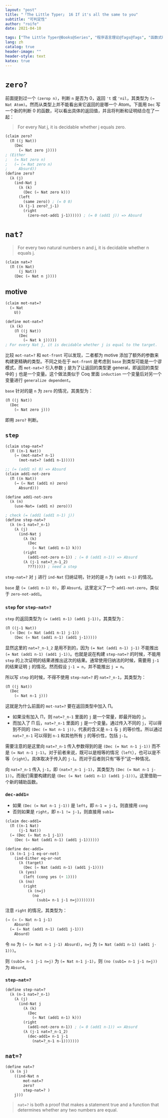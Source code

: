 ```yaml
---
layout: "post"
title: "「The Little Typer」 16 If it's all the same to you"
subtitle: "可判定性"
author: "roife"
date: 2021-04-10

tags: ["The Little Typer@Books@Series", "程序语言理论@Tags@Tags", "函数式编程@Tags@Tags", "Dependent Type@Tags@Tags", "Dan Friedman@Series@Series", "Pie@Languages@Tags", "类型系统@Tags@Tags"]
lang: zh
catalog: true
header-image: ""
header-style: text
katex: true
---
```


# `zero?`

前面提到过一个 `(zerop n)`，判断 `n` 是否为 0，返回 `'t` 或 `'nil`，其类型为 `(→ Nat Atom)`。然而从类型上并不能看出来它返回的是哪一个 Atom。下面用 `Dec` 写一个新的判断 0 的函数，可以看出具体的返回值，并且将判断和证明结合在了一起：

> For every Nat j, it is decidable whether j equals zero.

```lisp
(claim zero?
  (Π ((j Nat))
    (Dec
      (= Nat zero j))))
; (Either
;   (= Nat zero n)
;   (→ (= Nat zero n)
;     Absurd))
(define zero?
  (λ (j)
    (ind-Nat j
      (λ (k)
        (Dec (= Nat zero k)))
      (left
        (same zero)) ; (= 0 0)
      (λ (j-1 zero?_j-1)
        (right
          (zero-not-add1 j-1)))))) ; (= 0 (add1 j)) => Absurd
```

# `nat?`

> For every two natural numbers n and j, it is decidable whether n equals j.

```lisp
(claim nat=?
  (Π ((n Nat)
      (j Nat))
    (Dec (= Nat n j))))
```

## motive

```lisp
(claim mot-nat=?
  (→ Nat
    U))

(define mot-nat=?
  (λ (k)
    (Π ((j Nat))
      (Dec
        (= Nat k j)))))
; For every Nat j, it is decidable whether j is equal to the target.
```

比较 `mot-nat=?` 和 `mot-front` 可以发现，二者都为 motive 添加了额外的参数来构建更精确的类型。不同之处在于 `mot-front` 是考虑到 `base` 到类型可能是一个谬模式，而 `mot-nat=?` 引入参数 `j` 是为了让返回的类型更 general，即返回的类型中的 `j` 也是一个变量。这个做法类似于 Coq 里面 `induction` 一个变量后对另一个变量进行 `generalize dependent`。

`base` 针对的是 `n` 为 `zero` 的情况，其类型为：

```lisp
(Π ((j Nat))
  (Dec
    (= Nat zero j)))
```

即用 `zero?` 判断。

## `step`

```lisp
(claim step-nat=?
  (Π ((n-1 Nat))
    (→ (mot-nat=? n-1)
      (mot-nat=? (add1 n-1)))))

;; (= (add1 n) 0) => Absurd
(claim add1-not-zero
  (Π ((n Nat))
    (→ (= Nat (add1 n) zero)
      Absurd)))

(define add1-not-zero
  (λ (n)
    (use-Nat= (add1 n) zero)))

; check (= (add1 (add1 n-1) j))
(define step-nat=?
  (λ (n-1 nat=?_n-1)
    (λ (j)
      (ind-Nat j
        (λ (k)
          (Dec
            (= Nat (add1 n-1) k)))
        (right
          (add1-not-zero n-1)) ; (= 0 (add1 n-1)) => Absurd
        (λ (j-1 nat=?_n-1_2)
          ???))))) ; need a step
```

`step-nat=?` 对 `j` 进行 `ind-Nat` 归纳证明，针对的是 `n` 为 `(add1 n-1)` 的情况。

`base` 是 `(= (add1 n-1) 0)`，即 `Absurd`。这里定义了一个 `add1-not-zero`，类似于 `zero-not-add1`。

### `step` for `step-nat=?`

`step` 的返回类型为 `(= (add1 n-1) (add1 j-1))`，其类型为：

```lisp
(Π ((j-1 Nat))
  (→ (Dec (= Nat (add1 n-1) j-1))
    (Dec (= Nat (add1 n-1) (add1 j-1)))))
```

显然这里的 `nat=?_n-1_2` 是用不到的，因为 `(= Nat (add1 n-1) j-1)` 不能推出 `(= Nat (add1 n-1) (add1 j-1))`。也就是说在构建 `step-nat=?` 的时候，不能用 `step` 的上次证明的结果递推出这次的结果。通常使用归纳法的时候，需要用 `j-1` 的结果证明 `j` 的情况。然而假设 `j-1 = n`，并不能推出 `j = n`。

所以写 `step` 的时候，不得不使用 `step-nat=?` 的 `nat=?_n-1`，其类型为：

```lisp
(Π ((j Nat))
  (Dec
    (= Nat n-1 j)))
```

这就是为什么前面的 `mot-nat=?` 要在返回类型中加入 Π。
- 如果没有加入 Π，则 `nat=?_n-1` 里面的 `j` 是一个常量，即最开始的 `j`。
- 而加入了 Π 后，`nat=?_n-1` 里面的 `j` 是一个变量。通过传入不同的 `j`，可以得到不同的 `(Dec (= Nat n-1 j))`，代表的含义是 `n-1` 与 `j` 的等价性。所以通过 `nat=?_n-1` 可以得到 `n-1` 和其他所有 `j` 的等价性，包括 `j-1`。

需要注意的是这里向 `nat=?_n-1` 传入参数得到的是 `(Dec (= Nat n-1 j-1))` 而不是 `(= Nat n-1 j-1)`。对于前者来说，既可以是相等的情况（`left`），也可以是不等（`right`）。具体取决于传入的 `j-1`。而对于后者则只有“等于”这一种情况。

向 `nat=?_n-1` 传入 `j-1`，即 `(nat=?_n-1 j-1)`，其类型为 `(Dec (= Nat n-1 j-1))`。而我们需要构建的是 `(Dec (= Nat (add1 n-1) (add1 j-1)))`。这里借助一个新的辅助函数。

### `dec-add1=`

- 如果 `(Dec (= Nat n-1 j-1))` 是 `left`，即 `n-1 = j-1`，则直接用 `cong`
- 否则如果是 `right`，即 `n-1 != j-1`，则直接用 `sub1=`

```lisp
(claim dec-add1=
  (Π ((n-1 Nat)
      (j-1 Nat))
  (→ (Dec (= Nat n-1 j-1))
    (Dec (= Nat (add1 n-1) (add1 j-1))))))

(define dec-add1=
  (λ (n-1 j-1 eq-or-not)
    (ind-Either eq-or-not
      (λ (target)
        (Dec (= Nat (add1 n-1) (add1 j-1))))
      (λ (yes)
        (left (cong yes (+ 1))))
      (λ (no)
        (right
          (λ (n=j)
            (no
              (sub1= n-1 j-1 n=j))))))))
```

注意 `right` 的情况，其类型为：

```lisp
(→ (→ (= Nat n-1 j-1)
    Absurd)
  (→ (= Nat (add1 n-1) (add1 j-1)))
    Absurd)
```

令 `no` 为 `(→ (= Nat n-1 j-1) Absurd)`，`n=j` 为 `(= Nat (add1 n-1) (add1 j-1)))`。

则 `(sub1= n-1 j-1 n=j)` 为 `(= Nat n-1 j-1)`，则 `(no (sub1= n-1 j-1 n=j))` 为 `Absurd`。

### `step-nat=?`

```lisp
(define step-nat=?
  (λ (n-1 nat=?_n-1)
    (λ (j)
      (ind-Nat j
        (λ (k)
          (Dec
            (= Nat (add1 n-1) k)))
        (right
          (add1-not-zero n-1)) ; (= 0 (add1 n-1)) => Absurd
        (λ (j-1 nat=?_n-1_2)
          (dec-add1= n-1 j-1
            (nat=?_n-1 n-1)))))))
```

## `nat=?`

```lisp
(define nat=?
  (λ (n j)
    ((ind-Nat n
        mot-nat=?
        zero?
        step-nat=? )
    j)))
```

> `nat=?` is both a proof that makes a statement true and a function that determines whether any two numbers are equal.